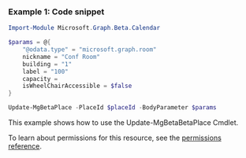 ### Example 1: Code snippet

```powershellImport-Module Microsoft.Graph.Beta.Calendar

$params = @{
	"@odata.type" = "microsoft.graph.room"
	nickname = "Conf Room"
	building = "1"
	label = "100"
	capacity = 
	isWheelChairAccessible = $false
}

Update-MgBetaPlace -PlaceId $placeId -BodyParameter $params
```
This example shows how to use the Update-MgBetaBetaPlace Cmdlet.
To learn about permissions for this resource, see the [permissions reference](/graph/permissions-reference).

